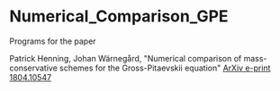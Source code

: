 # Numerical_Comparison_GPE

Programs for the paper 

Patrick Henning, Johan Wärnegård, 
"Numerical comparison of mass-conservative schemes for the Gross-Pitaevskii equation" 
[ArXiv e-print 1804.10547](https://arxiv.org/abs/1804.10547)
